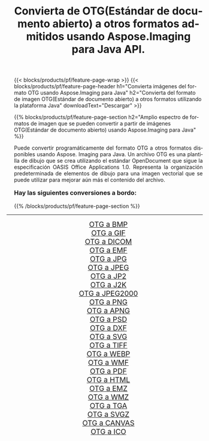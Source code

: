 ﻿---
title: Convierta de OTG(Estándar de documento abierto) a otros formatos admitidos usando Aspose.Imaging para Java API. 
weight: 3920
url: /es/java/conversion/from/otg/ 
lang: es
langdirlevel: 2
locales: zh-hans,ja,it,ru,de,es,fr,nl,id,lt,pl,pt,vi,tr,ko,zh-hant,ar,hi,th,sv,cs,uk,he
description: Aspose.Imaging puede convertir fácilmente de OTG(Estándar de documento abierto) a otros formatos usando la plataforma Java
---

{{< blocks/products/pf/feature-page-wrap >}}
{{< blocks/products/pf/feature-page-header h1="Convierta imágenes del formato OTG usando Aspose.Imaging para Java" h2="Convierta del formato de imagen OTG(Estándar de documento abierto) a otros formatos utilizando la plataforma Java" downloadText="Descargar" >}}


{{% blocks/products/pf/feature-page-section  h2="Amplio espectro de formatos de imagen que se pueden convertir a partir de imágenes OTG(Estándar de documento abierto) usando Aspose.Imaging para Java" %}}
<p align=justify>Puede convertir programáticamente del formato OTG a otros formatos disponibles usando
Aspose. Imaging para Java. Un archivo OTG es una plantilla de dibujo que se crea utilizando el estándar OpenDocument que sigue la especificación OASIS Office Applications 1.0. Representa la organización predeterminada de elementos de dibujo para una imagen vectorial que se puede utilizar para mejorar aún más el contenido del archivo.</p>
<h3 style="margin-top:16px;">
Hay las siguientes conversiones a bordo:
</h3>
{{% /blocks/products/pf/feature-page-section %}}
<div class="container-fluid productfamilypage bg-gray">
    <div class="convertypes bg-gray agp-content section">
        <div class="container">
		<hr style="margin-left:-20px;"/>
		<div class="row other-converters" style="gap: 10px;font-size: 19px;text-align:center;">
		    <div class='col-md-3 other-converter remove-lp remove-rp'><a href="/imaging/es/java/conversion/otg-to-bmp/" style="padding:15px;">OTG a BMP</a></div><div class='col-md-3 other-converter remove-lp remove-rp'><a href="/imaging/es/java/conversion/otg-to-gif/" style="padding:15px;">OTG a GIF</a></div><div class='col-md-3 other-converter remove-lp remove-rp'><a href="/imaging/es/java/conversion/otg-to-dicom/" style="padding:15px;">OTG a DICOM</a></div><div class='col-md-3 other-converter remove-lp remove-rp'><a href="/imaging/es/java/conversion/otg-to-emf/" style="padding:15px;">OTG a EMF</a></div><div class='col-md-3 other-converter remove-lp remove-rp'><a href="/imaging/es/java/conversion/otg-to-jpg/" style="padding:15px;">OTG a JPG</a></div><div class='col-md-3 other-converter remove-lp remove-rp'><a href="/imaging/es/java/conversion/otg-to-jpeg/" style="padding:15px;">OTG a JPEG</a></div><div class='col-md-3 other-converter remove-lp remove-rp'><a href="/imaging/es/java/conversion/otg-to-jp2/" style="padding:15px;">OTG a JP2</a></div><div class='col-md-3 other-converter remove-lp remove-rp'><a href="/imaging/es/java/conversion/otg-to-j2k/" style="padding:15px;">OTG a J2K</a></div><div class='col-md-3 other-converter remove-lp remove-rp'><a href="/imaging/es/java/conversion/otg-to-jpeg2000/" style="padding:15px;">OTG a JPEG2000</a></div><div class='col-md-3 other-converter remove-lp remove-rp'><a href="/imaging/es/java/conversion/otg-to-png/" style="padding:15px;">OTG a PNG</a></div><div class='col-md-3 other-converter remove-lp remove-rp'><a href="/imaging/es/java/conversion/otg-to-apng/" style="padding:15px;">OTG a APNG</a></div><div class='col-md-3 other-converter remove-lp remove-rp'><a href="/imaging/es/java/conversion/otg-to-psd/" style="padding:15px;">OTG a PSD</a></div><div class='col-md-3 other-converter remove-lp remove-rp'><a href="/imaging/es/java/conversion/otg-to-dxf/" style="padding:15px;">OTG a DXF</a></div><div class='col-md-3 other-converter remove-lp remove-rp'><a href="/imaging/es/java/conversion/otg-to-svg/" style="padding:15px;">OTG a SVG</a></div><div class='col-md-3 other-converter remove-lp remove-rp'><a href="/imaging/es/java/conversion/otg-to-tiff/" style="padding:15px;">OTG a TIFF</a></div><div class='col-md-3 other-converter remove-lp remove-rp'><a href="/imaging/es/java/conversion/otg-to-webp/" style="padding:15px;">OTG a WEBP</a></div><div class='col-md-3 other-converter remove-lp remove-rp'><a href="/imaging/es/java/conversion/otg-to-wmf/" style="padding:15px;">OTG a WMF</a></div><div class='col-md-3 other-converter remove-lp remove-rp'><a href="/imaging/es/java/conversion/otg-to-pdf/" style="padding:15px;">OTG a PDF</a></div><div class='col-md-3 other-converter remove-lp remove-rp'><a href="/imaging/es/java/conversion/otg-to-html/" style="padding:15px;">OTG a HTML</a></div><div class='col-md-3 other-converter remove-lp remove-rp'><a href="/imaging/es/java/conversion/otg-to-emz/" style="padding:15px;">OTG a EMZ</a></div><div class='col-md-3 other-converter remove-lp remove-rp'><a href="/imaging/es/java/conversion/otg-to-wmz/" style="padding:15px;">OTG a WMZ</a></div><div class='col-md-3 other-converter remove-lp remove-rp'><a href="/imaging/es/java/conversion/otg-to-tga/" style="padding:15px;">OTG a TGA</a></div><div class='col-md-3 other-converter remove-lp remove-rp'><a href="/imaging/es/java/conversion/otg-to-svgz/" style="padding:15px;">OTG a SVGZ</a></div><div class='col-md-3 other-converter remove-lp remove-rp'><a href="/imaging/es/java/conversion/otg-to-canvas/" style="padding:15px;">OTG a CANVAS</a></div><div class='col-md-3 other-converter remove-lp remove-rp'><a href="/imaging/es/java/conversion/otg-to-ico/" style="padding:15px;">OTG a ICO</a></div>
                </div>
        </div>
    </div>
</div>
<br/>

